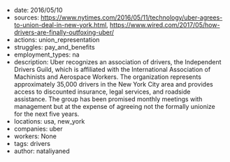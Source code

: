 - date: 2016/05/10
- sources: https://www.nytimes.com/2016/05/11/technology/uber-agrees-to-union-deal-in-new-york.html, https://www.wired.com/2017/05/how-drivers-are-finally-outfoxing-uber/
- actions: union_representation
- struggles: pay_and_benefits
- employment_types: na
- description: Uber recognizes an association of drivers, the Independent Drivers Guild, which is affiliated with the International Association of Machinists and Aerospace Workers. The organization represents approximately 35,000 drivers in the New York City area and provides access to discounted insurance, legal services, and roadside assistance. The group has been promised monthly meetings with management but at the expense of agreeing not the formally unionize for the next five years.
- locations: usa, new_york
- companies: uber
- workers: None
- tags: drivers
- author: nataliyaned
